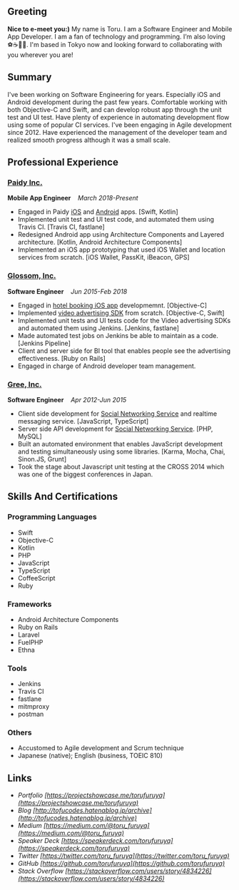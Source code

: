 ## Greeting

**Nice to e-meet you:)** My name is Toru. I am a Software Engineer and Mobile App Developer. I am a fan of technology and programming. I’m also loving ⚽️☕️🍺🍣. I'm based in Tokyo now and looking forward to collaborating with you wherever you are!

## Summary

I've been working on Software Engineering for years. Especially iOS and Android development during the past few years. Comfortable working with both Objective-C and Swift, and can develop robust app through the unit test and UI test. Have plenty of experience in automating development flow using some of popular CI services.
I've been engaging in Agile development since 2012. Have experienced the management of the developer team and realized smooth progress although it was a small scale.

## Professional Experience

### [Paidy Inc.](https://engineering.paidy.com/)

__Mobile App Engineer__ &nbsp;&nbsp; _March 2018-Present_

- Engaged in Paidy [iOS](https://itunes.apple.com/jp/app/paidy/id1220373112?mt=8) and [Android](https://play.google.com/store/apps/details?id=com.paidy.paidy&hl=en) apps. [Swift, Kotlin]
- Implemented unit test and UI test code, and automated them using Travis CI. [Travis CI, fastlane]
- Redesigned Android app using Architecture Components and Layered architecture. [Kotlin, Android Architecture Components]
- Implemented an iOS app prototyping that used iOS Wallet and location services from scratch. [iOS Wallet, PassKit, iBeacon, GPS]

### [Glossom, Inc.](https://www.glossom.co.jp/)

__Software Engineer__ &nbsp;&nbsp; _Jun 2015-Feb 2018_

- Engaged in [hotel booking iOS app](https://corp.gree.net/jp/ja/news/press/2014/0617-01.html) developmemnt. [Objective-C]
- Implemented [video advertising SDK](https://adcorsa.glossom.jp/) from scratch. [Objective-C, Swift]
- Implemented unit tests and UI tests code for the Video advertising SDKs and automated them using Jenkins. [Jenkins, fastlane]
- Made automated test jobs on Jenkins be able to maintain as a code. [Jenkins Pipeline]
- Client and server side for BI tool that enables people see the advertising effectiveness. [Ruby on Rails]
- Engaged in charge of Android developer team management.

### [Gree, Inc.](http://corp.gree.net/jp/en/)

__Software Engineer__ &nbsp;&nbsp; _Apr 2012-Jun 2015_

- Client side development for [Social Networking Service](http://gree.jp/) and realtime messaging service. [JavaScript, TypeScript]
- Server side API development for [Social Networking Service](http://gree.jp/). [PHP, MySQL]
- Built an automated environment that enables JavaScript development and testing simultaneously using some libraries. [Karma, Mocha, Chai, Sinon.JS, Grunt]
- Took the stage about Javascript unit testing at the CROSS 2014 which was one of the biggest conferences in Japan.

## Skills And Certifications

### Programming Languages

- Swift
- Objective-C
- Kotlin
- PHP
- JavaScript
- TypeScript
- CoffeeScript
- Ruby

### Frameworks

- Android Architecture Components
- Ruby on Rails
- Laravel
- FuelPHP
- Ethna

### Tools

- Jenkins
- Travis CI
- fastlane
- mitmproxy
- postman

### Others

- Accustomed to Agile development and Scrum technique
- Japanese (native); English (business, TOEIC 810)

## Links

- _Portfolio_ _[https://projectshowcase.me/torufuruya](https://projectshowcase.me/torufuruya)_
- _Blog_ _[http://tofucodes.hatenablog.jp/archive](http://tofucodes.hatenablog.jp/archive)_
- _Medium_ _[https://medium.com/@toru_furuya](https://medium.com/@toru_furuya)_
- _Speaker Deck_ _[https://speakerdeck.com/torufuruya](https://speakerdeck.com/torufuruya)_
- _Twitter_ _[https://twitter.com/toru_furuya](https://twitter.com/toru_furuya)_
- _GitHub_ _[https://github.com/torufuruya](https://github.com/torufuruya)_
- _Stack Overflow_ _[https://stackoverflow.com/users/story/4834226](https://stackoverflow.com/users/story/4834226)_
